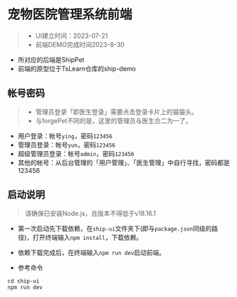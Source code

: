 # 宠物医院管理系统前端

> * UI建立时间：2023-07-21
> * 前端DEMO完成时间2023-8-30

* 所对应的后端是ShipPet
* 前端的原型位于TsLearn仓库的ship-demo

## 帐号密码

> * 管理员登录「即医生登录」需要点击登录卡片上的猫猫头。
> * 与forgePet不同的是，这里的管理员与医生合二为一了。

* 用户登录：帐号`ying`，密码`123456`
* 管理员登录：帐号`yun`，密码`123456`
* 超级管理员登录：帐号`admin`，密码`123456`
* 其他的帐号：从后台管理的「用户管理」、「医生管理」中自行寻找，密码都是123456

## 启动说明

> 请确保已安装Node.js，且版本不得低于v18.16.1

* 第一次启动先下载依赖，在`ship-ui`文件夹下(即与`package.json`同级的路径)，打开终端输入`npm install`，下载依赖。
* 依赖下载完成后，在终端输入`npm run dev`启动前端。

* 参考命令

```shell
cd ship-ui
npm run dev
```